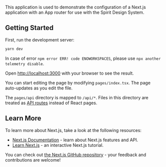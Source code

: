 This application is used to demonstrate the configuration of a Next.js application with an App router for use with the Spirit Design System.

## Getting Started

First, run the development server:

```bash
yarn dev
```

In case of error `npm error ERR! code ENOWORKSPACES`, please use `npx another telemetry disable`.

Open [http://localhost:3000](http://localhost:3000) with your browser to see the result.

You can start editing the page by modifying `pages/index.tsx`. The page auto-updates as you edit the file.

The `pages/api` directory is mapped to `/api/*`. Files in this directory are treated as [API routes](https://nextjs.org/docs/api-routes/introduction) instead of React pages.

## Learn More

To learn more about Next.js, take a look at the following resources:

- [Next.js Documentation][nextjs-documentation] - learn about Next.js features and API.
- [Learn Next.js][learn-nextjs] - an interactive Next.js tutorial.

You can check out [the Next.js GitHub repository](https://github.com/vercel/next.js/) - your feedback and contributions are welcome!

[learn-nextjs]: https://nextjs.org/learn
[nextjs-documentation]: https://nextjs.org/docs
